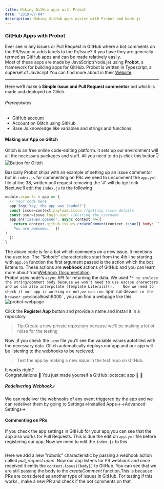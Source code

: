 ```yaml
---
title: Making GitHub apps with Probot
date: "2019-07-04"
description: Making GitHub apps easier with Probot and Node.js
---
```

### GitHub Apps with Probot
Ever see in any issues or Pull Request in GitHub where a bot comments on the PR/Issue or adds labels to the Pr/Issue? If you have they are generally termed as GitHub apps and can be made relatively easily.  
Most of these apps are made by JavaScript(Node.js) using **Probot**, a framework for building apps for GitHub. Probot is written in Typescript, a superset of JavScript.You can find more about in their [Website](https://probot.github.io). 

---------

Here we'll make a **Simple Issue and Pull Request commentor** bot which is made and deployed on Glitch.

###### Prerequisites
- GitHub account
- Account on Glitch using GitHub
- Base Js knowledge like variables and strings and functions
#### Making our App on Glitch
Glitch is an free online code-editing platform. It sets up our environment will all the necessary packages and stuff. All you need to do js click this button👇![Button for Glitch]()   

Basically Probot ships with an example of setting up an issue commentor bot in `index.js` for commenting on PRs we need to uncomment the `app.yml` file at line 38, written pull request removing the '#' will do tge trick
Next,we'll edit the `index.js` to the following 

```js
module.exports = app => {
  // Your code here
  app.log('Yay, the app was loaded!')
  const issue=context.payload.issue //getting issue details
  const user=issue.login.user //Getting the username
  app.on('issues.opened', async context =>({
    return context.github.issues.createComment(context.issue({ body: `Thanks @${user} for opening this issue!:tada:
    You are awesome..` })
)
  })
}
```
The above code is for a bot which comments on a new issue. It mentions the user too. The *"Robotic"* characteristics start from the 4th line starting with `app.on` function the first argument passed is the action which the bot listens to. These actions are **webhook** actions of GitHub and you can learn more about from[Webhook Documentation]().  
Probot uses node's `async` API for returning the data. We used *`* to enclose the string/comment body because we won't need to use escape characters and we can also interpolate [Template Literals]().   
Now we need to check if our app is working or not,we can run `npm run dev` and in the browser goto `localhost:8000` , you can find a webpage like this ![probot-webpage](/wbp.jpg)   

Click the **Register App** button and provide a name and install it in a repository.
> Tip:Create a new private repository because we'll be making a lot of noise for the testing  

Now ,if you check the `.env` file you'll see the variable values autofilled with the necessary data. Glitch automatically deploys our app and our app will be listening to the webhooks to be recieved.
> Test the app by making a new issue in the test repo on GitHub.   

It works right?  
Congratulations :tada: You just made yourself a GitHub :octocat: app :tada: :tada: 

##### Redelivering Webhook⤴️
We can redeliver the webhooks of any event triggered by the app and we can redeliver them by going to Settings->Installed Apps-><your app>->Advanced Settings->

#### Commenting on PRs
If you check the app settings in GitHub for your app,you can see that the app also works for Pull Requests. This is due the edit on `app.yml` file before registering our app. 
Now we need to edit the `index.js` to this
```js index.js
```

Here we add a new "robotic" characteristic by passing a webhook action called *pull_request.open*. Now our app listens for PR webhook and once received it emits the `context.issue({body})` to GitHub. You can see that we are still passing the body to the *createComment* function.This is because PRs are considered as another type of Issues in GitHub. 
For testing if this works , make a new PR and check if the bot comments on that

